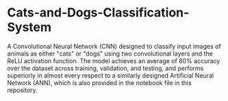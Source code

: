 # Cats-and-Dogs-Classification-System

A Convolutional Neural Network (CNN) designed to classify input images of animals as either "cats" or "dogs" using two convolutional layers and the ReLU activation function. The model achieves an average of 80% accuracy over the dataset across training, validation, and testing, and performs superiorly in almost every respect to a similarly designed Artificial Neural Network (ANN), which is also provided in the notebook file in this repository.
